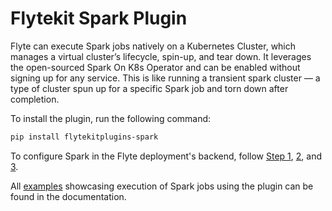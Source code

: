 # Flytekit Spark Plugin

Flyte can execute Spark jobs natively on a Kubernetes Cluster, which manages a virtual cluster’s lifecycle, spin-up, and tear down. It leverages the open-sourced Spark On K8s Operator and can be enabled without signing up for any service. This is like running a transient spark cluster — a type of cluster spun up for a specific Spark job and torn down after completion.

To install the plugin, run the following command:

```bash
pip install flytekitplugins-spark
```

To configure Spark in the Flyte deployment's backend, follow [Step 1](https://docs.flyte.org/projects/cookbook/en/latest/auto/integrations/kubernetes/k8s_spark/index.html#step-1-deploy-spark-plugin-in-the-flyte-backend), [2](https://docs.flyte.org/projects/cookbook/en/latest/auto/integrations/kubernetes/k8s_spark/index.html#step-2-environment-setup), and [3](https://docs.flyte.org/projects/cookbook/en/latest/auto/integrations/kubernetes/k8s_spark/index.html#step-3-optionally-setup-visibility).

All [examples](https://docs.flyte.org/projects/cookbook/en/latest/auto/integrations/kubernetes/k8s_spark/index.html) showcasing execution of Spark jobs using the plugin can be found in the documentation.

